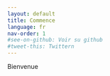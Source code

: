 ```yaml
---
layout: default
title: Commence
language: fr
nav-order: 1
#see-on-github: Voir su github
#tweet-this: Twittern
---
```


Bienvenue



